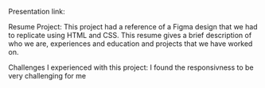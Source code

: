 Presentation link: 

Resume Project: This project had a reference of a Figma design that we had to replicate using HTML and CSS. This resume gives a brief description of who we are, experiences and education and projects that we have worked on. 

Challenges I experienced with this project:
I found the responsivness to be very challenging for me 